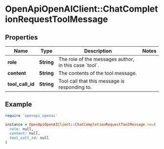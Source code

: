 # OpenApiOpenAIClient::ChatCompletionRequestToolMessage

## Properties

| Name | Type | Description | Notes |
| ---- | ---- | ----------- | ----- |
| **role** | **String** | The role of the messages author, in this case &#x60;tool&#x60;. |  |
| **content** | **String** | The contents of the tool message. |  |
| **tool_call_id** | **String** | Tool call that this message is responding to. |  |

## Example

```ruby
require 'openapi_openai'

instance = OpenApiOpenAIClient::ChatCompletionRequestToolMessage.new(
  role: null,
  content: null,
  tool_call_id: null
)
```

